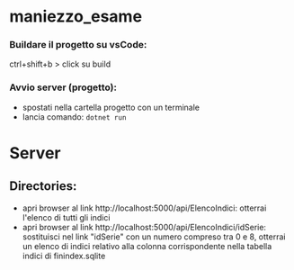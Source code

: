 # maniezzo_esame

### Buildare il progetto su vsCode:
ctrl+shift+b > click su build 

### Avvio server (progetto):
- spostati nella cartella progetto con un terminale
- lancia comando: `dotnet run` 


# Server
## Directories:

- apri browser al link http://localhost:5000/api/ElencoIndici: otterrai l'elenco di tutti gli indici
- apri browser al link http://localhost:5000/api/ElencoIndici/idSerie: sostituisci nel link "idSerie" con un numero compreso tra 0 e 8, otterrai un elenco di indici relativo alla colonna corrispondente nella tabella indici di finindex.sqlite